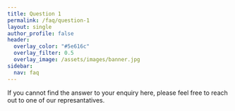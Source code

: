 ```yaml
---
title: Question 1
permalink: /faq/question-1
layout: single
author_profile: false
header:
  overlay_color: "#5e616c"
  overlay_filter: 0.5
  overlay_image: /assets/images/banner.jpg
sidebar:
  nav: faq
---
```


If you cannot find the answer to your enquiry here, please feel free to reach out to one of our represantatives.